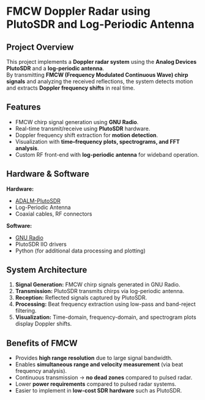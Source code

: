 # FMCW Doppler Radar using PlutoSDR and Log-Periodic Antenna

## Project Overview
This project implements a **Doppler radar system** using the **Analog Devices PlutoSDR** and a **log-periodic antenna**.  
By transmitting **FMCW (Frequency Modulated Continuous Wave) chirp signals** and analyzing the received reflections, the system detects motion and extracts **Doppler frequency shifts** in real time.

## Features
- FMCW chirp signal generation using **GNU Radio**.
- Real-time transmit/receive using **PlutoSDR** hardware.  
- Doppler frequency shift extraction for **motion detection**.  
- Visualization with **time–frequency plots, spectrograms, and FFT analysis**.  
- Custom RF front-end with **log-periodic antenna** for wideband operation.  

## Hardware & Software
**Hardware:**
- [ADALM-PlutoSDR](https://wiki.analog.com/university/tools/pluto)
- Log-Periodic Antenna  
- Coaxial cables, RF connectors  

**Software:**
- [GNU Radio](https://www.gnuradio.org/)  
- PlutoSDR IIO drivers  
- Python (for additional data processing and plotting)  

## System Architecture
1. **Signal Generation:** FMCW chirp signals generated in GNU Radio.  
2. **Transmission:** PlutoSDR transmits chirps via log-periodic antenna.  
3. **Reception:** Reflected signals captured by PlutoSDR.  
4. **Processing:** Beat frequency extraction using low-pass and band-reject filtering.  
5. **Visualization:** Time-domain, frequency-domain, and spectrogram plots display Doppler shifts.  

## Benefits of FMCW
- Provides **high range resolution** due to large signal bandwidth.  
- Enables **simultaneous range and velocity measurement** (via beat frequency analysis).  
- Continuous transmission → **no dead zones** compared to pulsed radar.  
- Lower **power requirements** compared to pulsed radar systems.  
- Easier to implement in **low-cost SDR hardware** such as PlutoSDR.  
